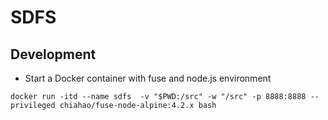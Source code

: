 # SDFS
## Development
* Start a Docker container with fuse and node.js environment
```
docker run -itd --name sdfs  -v "$PWD:/src" -w "/src" -p 8888:8888 --privileged chiahao/fuse-node-alpine:4.2.x bash
```
